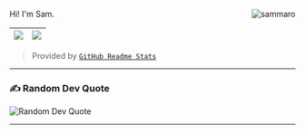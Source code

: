 <p>
  Hi! I'm Sam.
  <a href="#" target="_blank">
    <img
      align="right"
      src="https://visitor-badge.laobi.icu/badge?page_id=sammaro"
      alt="sammaro"
    />
  </a>
</p>

| ![](https://github-readme-stats-samaro.vercel.app/api?username=sammaro&theme=github_dark_dimmed&hide_border=false&count_private=true&rank_icon=github) | ![](https://github-readme-stats-samaro.vercel.app/api/top-langs/?username=sammaro&theme=github_dark_dimmed&hide_border=false&count_private=true&layout=compact&langs_count=8&include_all_commits=true) |
| --- | ---|

> Provided by [`GitHub Readme Stats`]

[`GitHub Readme Stats`]: https://github.com/anuraghazra/github-readme-stats

---

### ✍️ Random Dev Quote
<picture>
  <source srcset="https://github-readme-quotes-bay.vercel.app/quote?font=Architect&quoteType=quote-for-the-day&theme=tokyonight" media="(prefers-color-scheme: dark)">
  <img src="https://github-readme-quotes-bay.vercel.app/quote?font=Architect&quoteType=quote-for-the-day&theme=default" alt="Random Dev Quote">
</picture>

---

